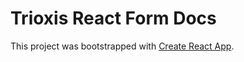 # Trioxis React Form Docs

This project was bootstrapped with [Create React App](https://github.com/facebookincubator/create-react-app).
